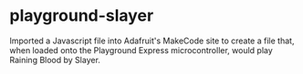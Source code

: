# playground-slayer
Imported a Javascript file into Adafruit's MakeCode site to create a file that, when loaded onto the Playground Express microcontroller, would play Raining Blood by Slayer.
